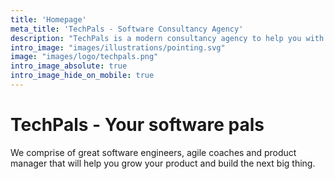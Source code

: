 ```yaml
---
title: 'Homepage'
meta_title: 'TechPals - Software Consultancy Agency'
description: "TechPals is a modern consultancy agency to help you with your software development."
intro_image: "images/illustrations/pointing.svg"
image: "images/logo/techpals.png"
intro_image_absolute: true
intro_image_hide_on_mobile: true
---
```


# TechPals - Your software pals

We comprise of great software engineers, agile coaches and product manager that will help
you grow your product and build the next big thing.
